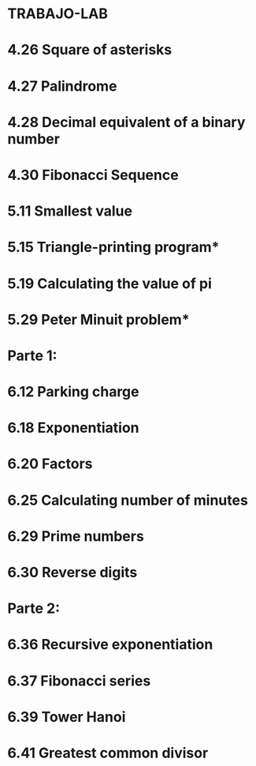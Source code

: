# TRABAJO-LAB

# 4.26 Square of asterisks
# 4.27 Palindrome
# 4.28 Decimal equivalent of a binary number
# 4.30 Fibonacci Sequence

# 5.11 Smallest value
# 5.15 Triangle-printing program*
# 5.19 Calculating the value of pi
# 5.29 Peter Minuit problem*

# Parte 1:
# 6.12 Parking charge
# 6.18 Exponentiation
# 6.20 Factors
# 6.25 Calculating number of minutes
# 6.29 Prime numbers
# 6.30 Reverse digits

# Parte 2:
# 6.36 Recursive exponentiation
# 6.37 Fibonacci series
# 6.39 Tower Hanoi
# 6.41 Greatest common divisor

